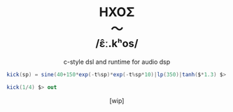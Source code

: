<h1 align="center">ΗΧΟΣ<br>〜<br><small>/ɛ̂ː.kʰos/</small></h1>

<p align="center">
c-style dsl and runtime for audio dsp
</p>

```c#
kick(sp) = sine(40+150*exp(-t%sp)*exp(-t%sp*10)|lp(350)|tanh($*1.3) $> $*.8+$|reverb.warehouse(.3)

kick(1/4) $> out
```

<p align="center">[wip]</p>
